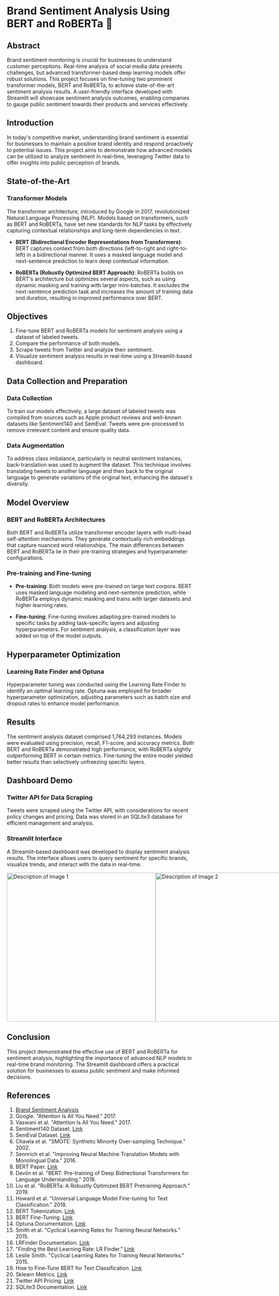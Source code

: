 # Brand Sentiment Analysis Using BERT and RoBERTa 💖

## Abstract

Brand sentiment monitoring is crucial for businesses to understand customer perceptions. Real-time analysis of social media data presents challenges, but advanced transformer-based deep learning models offer robust solutions. This project focuses on fine-tuning two prominent transformer models, BERT and RoBERTa, to achieve state-of-the-art sentiment analysis results. A user-friendly interface developed with Streamlit will showcase sentiment analysis outcomes, enabling companies to gauge public sentiment towards their products and services effectively.

## Introduction

In today's competitive market, understanding brand sentiment is essential for businesses to maintain a positive brand identity and respond proactively to potential issues. This project aims to demonstrate how advanced models can be utilized to analyze sentiment in real-time, leveraging Twitter data to offer insights into public perception of brands.

## State-of-the-Art

### Transformer Models

The transformer architecture, introduced by Google in 2017, revolutionized Natural Language Processing (NLP). Models based on transformers, such as BERT and RoBERTa, have set new standards for NLP tasks by effectively capturing contextual relationships and long-term dependencies in text.

- **BERT (Bidirectional Encoder Representations from Transformers)**: BERT captures context from both directions (left-to-right and right-to-left) in a bidirectional manner. It uses a masked language model and next-sentence prediction to learn deep contextual information.

- **RoBERTa (Robustly Optimized BERT Approach)**: RoBERTa builds on BERT's architecture but optimizes several aspects, such as using dynamic masking and training with larger mini-batches. It excludes the next-sentence prediction task and increases the amount of training data and duration, resulting in improved performance over BERT.

## Objectives

1. Fine-tune BERT and RoBERTa models for sentiment analysis using a dataset of labeled tweets.
2. Compare the performance of both models.
3. Scrape tweets from Twitter and analyze their sentiment.
4. Visualize sentiment analysis results in real-time using a Streamlit-based dashboard.

## Data Collection and Preparation

### Data Collection

To train our models effectively, a large dataset of labeled tweets was compiled from sources such as Apple product reviews and well-known datasets like Sentiment140 and SemEval. Tweets were pre-processed to remove irrelevant content and ensure quality data.

### Data Augmentation

To address class imbalance, particularly in neutral sentiment instances, back-translation was used to augment the dataset. This technique involves translating tweets to another language and then back to the original language to generate variations of the original text, enhancing the dataset's diversity.

## Model Overview

### BERT and RoBERTa Architectures

Both BERT and RoBERTa utilize transformer encoder layers with multi-head self-attention mechanisms. They generate contextually rich embeddings that capture nuanced word relationships. The main differences between BERT and RoBERTa lie in their pre-training strategies and hyperparameter configurations.

### Pre-training and Fine-tuning

- **Pre-training**: Both models were pre-trained on large text corpora. BERT uses masked language modeling and next-sentence prediction, while RoBERTa employs dynamic masking and trains with larger datasets and higher learning rates.

- **Fine-tuning**: Fine-tuning involves adapting pre-trained models to specific tasks by adding task-specific layers and adjusting hyperparameters. For sentiment analysis, a classification layer was added on top of the model outputs.

## Hyperparameter Optimization

### Learning Rate Finder and Optuna

Hyperparameter tuning was conducted using the Learning Rate Finder to identify an optimal learning rate. Optuna was employed for broader hyperparameter optimization, adjusting parameters such as batch size and dropout rates to enhance model performance.

## Results

The sentiment analysis dataset comprised 1,764,293 instances. Models were evaluated using precision, recall, F1-score, and accuracy metrics. Both BERT and RoBERTa demonstrated high performance, with RoBERTa slightly outperforming BERT in certain metrics. Fine-tuning the entire model yielded better results than selectively unfreezing specific layers.

## Dashboard Demo

### Twitter API for Data Scraping

Tweets were scraped using the Twitter API, with considerations for recent policy changes and pricing. Data was stored in an SQLite3 database for efficient management and analysis.

### Streamlit Interface

A Streamlit-based dashboard was developed to display sentiment analysis results. The interface allows users to query sentiment for specific brands, visualize trends, and interact with the data in real-time.


<div style="display: inline-flex; align-items: center;">
    <img src="https://github.com/user-attachments/assets/1a7d39dc-98c4-450d-a96f-5d37170b1d38" alt="Description of Image 1" width="400"/>
    <img src="https://github.com/user-attachments/assets/502d463e-9879-4047-bd46-0d56d70c12bb" alt="Description of Image 2" width="400"/>
</div>

## Conclusion

This project demonstrated the effective use of BERT and RoBERTa for sentiment analysis, highlighting the importance of advanced NLP models in real-time brand monitoring. The Streamlit dashboard offers a practical solution for businesses to assess public sentiment and make informed decisions.

## References

1. [Brand Sentiment Analysis](https://example.com)
2. Google. "Attention Is All You Need." 2017.
3. Vaswani et al. "Attention Is All You Need." 2017.
4. Sentiment140 Dataset. [Link](http://help.sentiment140.com/for-students/)
5. SemEval Dataset. [Link](http://www.semeval2.org/)
6. Chawla et al. "SMOTE: Synthetic Minority Over-sampling Technique." 2002.
7. Sennrich et al. "Improving Neural Machine Translation Models with Monolingual Data." 2016.
8. BERT Paper. [Link](https://arxiv.org/abs/1810.04805)
9. Devlin et al. "BERT: Pre-training of Deep Bidirectional Transformers for Language Understanding." 2018.
10. Liu et al. "RoBERTa: A Robustly Optimized BERT Pretraining Approach." 2019.
11. Howard et al. "Universal Language Model Fine-tuning for Text Classification." 2018.
12. BERT Tokenization. [Link](https://huggingface.co/transformers/tokenizer_summary.html)
13. BERT Fine-Tuning. [Link](https://github.com/google-research/bert)
14. Optuna Documentation. [Link](https://optuna.org/)
15. Smith et al. "Cyclical Learning Rates for Training Neural Networks." 2015.
16. LRFinder Documentation. [Link](https://docs.fast.ai/callbacks.lrfinder.html)
17. "Finding the Best Learning Rate: LR Finder." [Link](https://www.fast.ai/2020/04/06/lr-finder/)
18. Leslie Smith. "Cyclical Learning Rates for Training Neural Networks." 2015.
19. How to Fine-Tune BERT for Text Classification. [Link](https://towardsdatascience.com/how-to-fine-tune-bert-for-text-classification-2d4f82b21c46)
20. Sklearn Metrics. [Link](https://scikit-learn.org/stable/modules/classes.html#module-sklearn.metrics)
21. Twitter API Pricing. [Link](https://developer.twitter.com/en/pricing)
22. SQLite3 Documentation. [Link](https://www.sqlite.org/docs.html)
